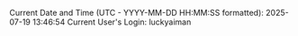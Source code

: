 Current Date and Time (UTC - YYYY-MM-DD HH:MM:SS formatted): 2025-07-19 13:46:54
Current User's Login: luckyaiman
